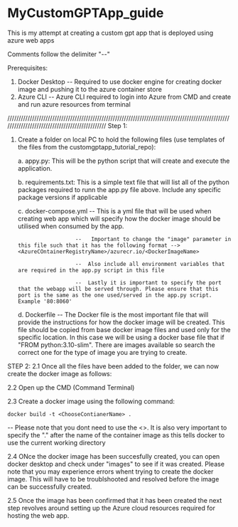 # MyCustomGPTApp_guide
This is my attempt at creating a custom gpt app that is deployed using azure web apps 

Comments follow the delimiter "--"

Prerequisites: 
1. Docker Desktop --  Required to use docker engine for creating docker image and pushing it to the azure container store
2. Azure CLI      --  Azure CLI required to login into Azure from CMD and create and run azure resources from terminal

///////////////////////////////////////////////////////////////////////////////////////////////////////////////////////////////////////////////
Step 1:
1. Create a folder on local PC to hold the following files (use templates of the files from the customgptapp_tutorial_repo):
   
   a. appy.py:               This will be the python script that will create and execute the application.
   
   b. requirements.txt:      This is a simple text file that will list all of the python packages required to runn the app.py file above. Include any specific package versions if applicable
   
   c. docker-compose.yml --  This is a yml file that will be used when creating web app which will specify how the docker image should be utilised when consumed by the app.
   
                         --   Important to change the "image" parameter in this file such that it has the following format --> <AzureCOntainerRegistryName>/azurecr.io/<DockerImageName>
   
                         --  Also include all environment variables that are required in the app.py script in this file
   
                         --  Lastly it is important to specify the port that the webapp will be served through. Please ensure that this port is the same as the one used/served in the app.py script. Example '80:8060'
   
   d. Dockerfile         --  The Docker file is the most important file that will provide the instructions for how the docker image will be created. This file should be copied from base docker image files and used only for the specific location. In this case we will be using a docker base file that if "FROM python:3.10-slim".  There are images available so search the correct one for the type of image you are trying to create.

STEP 2:
2.1 Once all the files have been added to the folder, we can now create the docker image as follows:

2.2 Open up the CMD (Command Terminal)

2.3 Create a docker image using the following command:

    docker build -t <ChooseContianerName> .      
    
-- Please note that you dont need to use the <>. It is also very important to specify the "." after the name of the container image as this tells docker to use the current working directory

2.4 ONce the docker image has been succesfully created, you can open docker desktop and check under "images" to see if it was created. Please note that you may experience errors whent trying to create the docker image. This will have to be troublshooted and resolved before the image can be successfully created. 

2.5 Once the image has been confirmed that it has been created the next step revolves around setting up the Azure cloud resources required for hosting the web app. 



    




